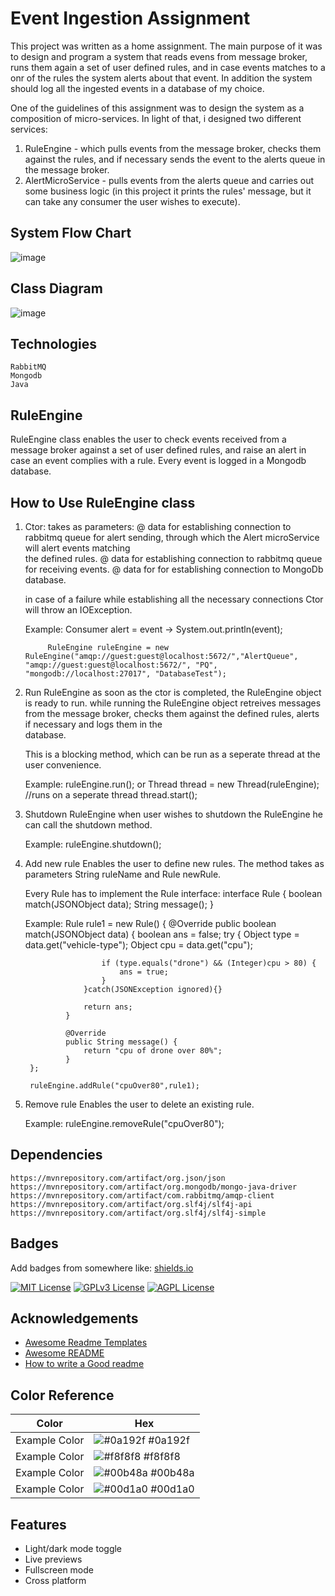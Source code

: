 
# Event Ingestion Assignment
This project was written as a home assignment. The main purpose of it was to design and program a system that reads evens from message broker, runs them again a set of user defined rules, and in case events matches to a onr of the rules the system alerts about that event. In addition the system should log all the ingested events in a database of my choice.

One of the guidelines of this assignment was to design the system as a composition of micro-services. In light of that, i designed two different services:
1. RuleEngine - which pulls events from the message broker, checks them against the rules, and if necessary sends the event to the alerts queue in the message broker.
2. AlertMicroService - pulls events from the alerts queue and carries out some business logic (in this project it prints the rules' message, but it can take any consumer the user wishes to execute).

## System Flow Chart
![image](https://github.com/avivS12/ruleEngine/assets/150012956/5c8b3694-22b1-4a3a-9a5e-dd7ab380a14a)

## Class Diagram
![image](https://github.com/avivS12/ruleEngine/assets/150012956/f951437d-8327-47fd-8eec-3ee48c1e5616)

## Technologies
    RabbitMQ
    Mongodb
    Java

## RuleEngine

RuleEngine class enables the user to check events received from a message broker against a set of user defined rules, and raise an alert in case an event complies with a rule. Every event is logged in a Mongodb database. 



## How to Use RuleEngine class

1. Ctor:
    takes as parameters:
    @ data for establishing connection to rabbitmq queue for alert sending, through which the Alert microService will alert events matching    
    the defined rules.
    @ data for establishing connection to rabbitmq queue for receiving events.
    @ data for for establishing connection to MongoDb database.
    
    in case of a failure while establishing all the necessary connections Ctor will 
    throw an IOException.
    
    Example:
            Consumer<String> alert = event -> System.out.println(event);

            RuleEngine ruleEngine = new RuleEngine("amqp://guest:guest@localhost:5672/","AlertQueue", "amqp://guest:guest@localhost:5672/", "PQ", "mongodb://localhost:27017", "DatabaseTest");

     
3. Run RuleEngine
    as soon as the ctor is completed, the RuleEngine object is ready to run. 
    while running the RuleEngine object retreives messages from the message broker, 
    checks them against the defined rules, alerts if necessary and logs them in the  
    database.

    This is a blocking method, which can be run as a seperate thread at the user 
    convenience.
    
    Example:
        ruleEngine.run();
        or
        Thread thread = new Thread(ruleEngine); //runs on a seperate thread
        thread.start();


4. Shutdown RuleEngine
    when user wishes to shutdown the RuleEngine he can call the shutdown method.

    Example:
        ruleEngine.shutdown();
    
    
5. Add new rule
    Enables the user to define new rules.
    The method takes as parameters String ruleName and Rule newRule.

    Every Rule has to implement the Rule interface:
        interface Rule {
            boolean match(JSONObject data);
            String message();
        }

    Example:
        Rule rule1 = new Rule() {
                @Override
                public boolean match(JSONObject data) {
                    boolean ans = false;
                    try {
                        Object type = data.get("vehicle-type");
                        Object cpu = data.get("cpu");

                        if (type.equals("drone") && (Integer)cpu > 80) {
                            ans = true;
                        }
                    }catch(JSONException ignored){}

                    return ans;
                }

                @Override
                public String message() {
                    return "cpu of drone over 80%";
                }
        };

        ruleEngine.addRule("cpuOver80",rule1);

6. Remove rule
    Enables the user to delete an existing rule.
    
    Example:
        ruleEngine.removeRule("cpuOver80");


## Dependencies
    https://mvnrepository.com/artifact/org.json/json
    https://mvnrepository.com/artifact/org.mongodb/mongo-java-driver
    https://mvnrepository.com/artifact/com.rabbitmq/amqp-client
    https://mvnrepository.com/artifact/org.slf4j/slf4j-api
    https://mvnrepository.com/artifact/org.slf4j/slf4j-simple


## Badges

Add badges from somewhere like: [shields.io](https://shields.io/)

[![MIT License](https://img.shields.io/badge/License-MIT-green.svg)](https://choosealicense.com/licenses/mit/)
[![GPLv3 License](https://img.shields.io/badge/License-GPL%20v3-yellow.svg)](https://opensource.org/licenses/)
[![AGPL License](https://img.shields.io/badge/license-AGPL-blue.svg)](http://www.gnu.org/licenses/agpl-3.0)


## Acknowledgements

 - [Awesome Readme Templates](https://awesomeopensource.com/project/elangosundar/awesome-README-templates)
 - [Awesome README](https://github.com/matiassingers/awesome-readme)
 - [How to write a Good readme](https://bulldogjob.com/news/449-how-to-write-a-good-readme-for-your-github-project)

## Color Reference

| Color             | Hex                                                                |
| ----------------- | ------------------------------------------------------------------ |
| Example Color | ![#0a192f](https://via.placeholder.com/10/0a192f?text=+) #0a192f |
| Example Color | ![#f8f8f8](https://via.placeholder.com/10/f8f8f8?text=+) #f8f8f8 |
| Example Color | ![#00b48a](https://via.placeholder.com/10/00b48a?text=+) #00b48a |
| Example Color | ![#00d1a0](https://via.placeholder.com/10/00b48a?text=+) #00d1a0 |


## Features

- Light/dark mode toggle
- Live previews
- Fullscreen mode
- Cross platform

